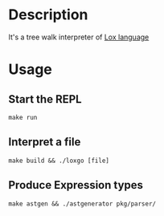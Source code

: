 # Description
It's a tree walk interpreter of [Lox language](https://craftinginterpreters.com/contents.html)
# Usage
## Start the REPL
`make run`
## Interpret a file
`make build && ./loxgo [file]`
## Produce Expression types
`make astgen && ./astgenerator pkg/parser/`